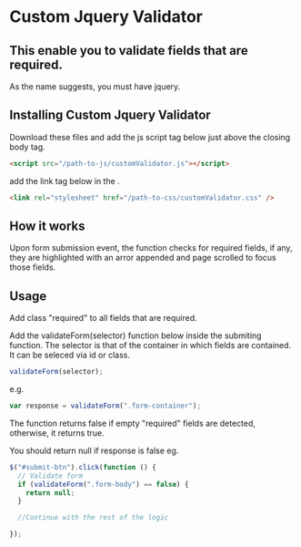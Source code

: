 # Custom Jquery Validator

## This enable you to validate fields that are required.

As the name suggests, you must have jquery.

## Installing Custom Jquery Validator

Download these files and add the js script tag below just above the closing body tag.

```html
<script src="/path-to-js/customValidator.js"></script>
```

add the link tag below in the <head>.

```html
<link rel="stylesheet" href="/path-to-css/customValidator.css" />
```

## How it works

Upon form submission event, the function checks for required fields, if any, they are highlighted with an arror appended and page scrolled to focus those fields.

## Usage

Add class "required" to all fields that are required.

Add the validateForm(selector) function below inside the submiting function. The selector is that of the container in which fields are contained. It can be seleced via id or class.

```js
validateForm(selector);
```

e.g.

```js
var response = validateForm(".form-container");
```

The function returns false if empty "required" fields are detected, otherwise, it returns true.

You should return null if response is false
eg.

```js
$("#submit-btn").click(function () {
  // Validate form
  if (validateForm(".form-body") == false) {
    return null;
  }

  //Continue with the rest of the logic

});
```
